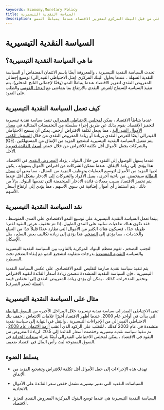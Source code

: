 ```yaml
---
keywords: Economy,Monetary Policy
title: السياسة النقدية التيسيرية
description: السياسة النقدية التيسيرية هي محاولة لتوسيع العرض النقدي الكلي من قبل البنك المركزي لتعزيز الاقتصاد عندما يتباطأ النمو.
---
```


# السياسة النقدية التيسيرية
## ما هي السياسة النقدية التيسيرية؟

تحدث السياسة النقدية التيسيرية ، والمعروفة أيضًا باسم الائتمان الفضفاض أو السياسة النقدية السهلة ، عندما يحاول البنك المركزي (مثل الاحتياطي الفيدرالي) توسيع إجمالي المعروض النقدي لتعزيز الاقتصاد عندما يتباطأ النمو (وفقًا لإجمالي الناتج المحلي). يتم تنفيذ السياسة للسماح للعرض النقدي بالارتفاع بما يتماشى مع [الدخل القومي](/gross-national-income-gni) والطلب على النقود.

## كيف تعمل السياسة النقدية التيسيرية

عندما يتباطأ الاقتصاد ، يمكن [لمجلس الاحتياطي الفيدرالي](/federalreservebank) تنفيذ سياسة نقدية تيسيرية لتحفيز الاقتصاد. يقوم بذلك عن طريق إجراء سلسلة من التخفيضات المتتالية في [معدل الأموال الفيدرالية](/federalfundsrate) ، مما يجعل تكلفة الاقتراض أرخص. يمكن أن يسمح الاحتياطي الفيدرالي أيضًا للعرض النقدي بزيادة أو زيادة المعروض النقدي من خلال [التسهيل الكمي](/quantitative-easing) (QE). يتم تفعيل السياسة النقدية التيسيرية لتشجيع المزيد من الإنفاق من المستهلكين والشركات بجعل الأموال أقل تكلفة للاقتراض من خلال خفض [أسعار الفائدة قصيرة الأجل](/interestrate).

عندما يسهل الوصول إلى النقود من خلال البنوك ، يزداد [المعروض النقدي](/moneysupply) في الاقتصاد. هذا يؤدي إلى زيادة الإنفاق. عندما تتمكن الشركات من اقتراض الأموال بسهولة ، يكون لديها المزيد من الأموال لتوسيع العمليات وتوظيف المزيد من العمال ، مما يعني أن [معدل البطالة](/unemploymentrate) سينخفض. من ناحية أخرى ، يميل الأفراد والشركات إلى الادخار بشكل أقل عندما يتم تحفيز الاقتصاد بسبب معدلات فائدة الادخار المنخفضة التي تقدمها البنوك. بدلاً من ذلك ، يتم استثمار أي أموال إضافية في سوق الأسهم ، مما يؤدي إلى ارتفاع أسعار الأسهم.

## نقد السياسة النقدية التيسيرية

بينما تعمل السياسة النقدية التيسيرية على توسيع النمو الاقتصادي على المدى المتوسط ، فقد تكون هناك تداعيات سلبية على المدى الطويل. إذا تم تخفيف عرض النقود لفترة طويلة جدًا ، فسيكون هناك الكثير من الأموال التي تطارد عددًا قليلاً جدًا من السلع والخدمات ، مما يؤدي إلى [التضخم](/inflation). هذا يؤدي إلى زيادة تكاليف بعض السلع ، مثل الإسكان.

لتجنب التضخم ، تقوم معظم البنوك المركزية بالتناوب بين السياسة النقدية التيسيرية والسياسة [النقدية المتشددة](/tightmonetarypolicy) بدرجات متفاوتة لتشجيع النمو مع إبقاء التضخم تحت السيطرة.

يتم تنفيذ سياسة نقدية صارمة لتقليص النمو الاقتصادي. على عكس السياسة النقدية التيسيرية ، فإن السياسة النقدية المتشددة تتضمن زيادة أسعار الفائدة لتقييد الاقتراض وتحفيز المدخرات. كذلك ، يمكن أن يؤدي زيادة المعروض النقدي إلى انخفاض قيمة العملة (سعر الصرف).

## مثال على السياسة النقدية التيسيرية

تبنى الاحتياطي الفيدرالي سياسة نقدية تيسيرية خلال المراحل الأخيرة من [السوق الهابطة](/bearmarket) التي بدأت في أواخر عام 2000. عندما أظهر الاقتصاد أخيرًا علامات الانتعاش ، خفف بنك الاحتياطي الفيدرالي من الإجراءات التيسيرية ، وانتقل في النهاية إلى سياسة نقدية متشددة في عام 2003 كذلك ، للتغلب على الركود الذي أعقب [أزمة الائتمان عام 2008](/credit-crisis) ، تم تنفيذ سياسة نقدية تيسيرية وخفضت أسعار الفائدة إلى 0.5٪. لزيادة المعروض من النقود في الاقتصاد ، يمكن لمجلس الاحتياطي الفيدرالي أيضًا شراء [سندات الخزانة](/ustreasury) في السوق المفتوحة لبث رأس المال في اقتصاد ضعيف.

## يسلط الضوء

- تهدف هذه الإجراءات إلى جعل الأموال أقل تكلفة للاقتراض وتشجيع المزيد من الإنفاق.

- السياسات النقدية التي تعتبر تيسيرية تشمل خفض سعر الفائدة على الأموال الاتحادية.

- السياسة النقدية التيسيرية هي عندما توسع البنوك المركزية المعروض النقدي لتعزيز الاقتصاد.

